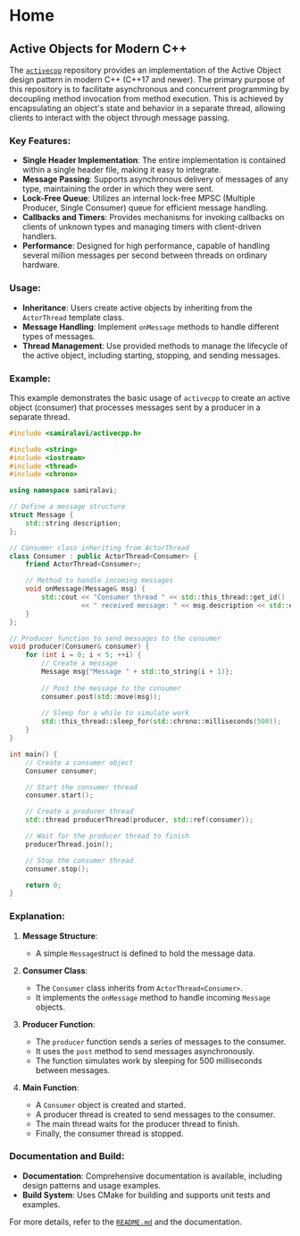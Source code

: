 # Home

## Active Objects for Modern C++

The [`activecpp`](https://github.com/samiralavi/activecpp) repository provides an implementation of the Active Object design pattern in modern C++ (C++17 and newer). The primary purpose of this repository is to facilitate asynchronous and concurrent programming by decoupling method invocation from method execution. This is achieved by encapsulating an object's state and behavior in a separate thread, allowing clients to interact with the object through message passing.

### Key Features:
- **Single Header Implementation**: The entire implementation is contained within a single header file, making it easy to integrate.
- **Message Passing**: Supports asynchronous delivery of messages of any type, maintaining the order in which they were sent.
- **Lock-Free Queue**: Utilizes an internal lock-free MPSC (Multiple Producer, Single Consumer) queue for efficient message handling.
- **Callbacks and Timers**: Provides mechanisms for invoking callbacks on clients of unknown types and managing timers with client-driven handlers.
- **Performance**: Designed for high performance, capable of handling several million messages per second between threads on ordinary hardware.

### Usage:
- **Inheritance**: Users create active objects by inheriting from the `ActorThread` template class.
- **Message Handling**: Implement `onMessage` methods to handle different types of messages.
- **Thread Management**: Use provided methods to manage the lifecycle of the active object, including starting, stopping, and sending messages.

### Example:
This example demonstrates the basic usage of `activecpp` to create an active object (consumer) that processes messages sent by a producer in a separate thread.

```cpp
#include <samiralavi/activecpp.h>

#include <string>
#include <iostream>
#include <thread>
#include <chrono>

using namespace samiralavi;

// Define a message structure
struct Message {
    std::string description;
};

// Consumer class inheriting from ActorThread
class Consumer : public ActorThread<Consumer> {
    friend ActorThread<Consumer>;

    // Method to handle incoming messages
    void onMessage(Message& msg) {
        std::cout << "Consumer thread " << std::this_thread::get_id()
                  << " received message: " << msg.description << std::endl;
    }
};

// Producer function to send messages to the consumer
void producer(Consumer& consumer) {
    for (int i = 0; i < 5; ++i) {
        // Create a message
        Message msg{"Message " + std::to_string(i + 1)};
        
        // Post the message to the consumer
        consumer.post(std::move(msg));
        
        // Sleep for a while to simulate work
        std::this_thread::sleep_for(std::chrono::milliseconds(500));
    }
}

int main() {
    // Create a consumer object
    Consumer consumer;

    // Start the consumer thread
    consumer.start();

    // Create a producer thread
    std::thread producerThread(producer, std::ref(consumer));

    // Wait for the producer thread to finish
    producerThread.join();

    // Stop the consumer thread
    consumer.stop();

    return 0;
}
```

### Explanation:

1. **Message Structure**:
   - A simple `Message`struct is defined to hold the message data.

2. **Consumer Class**:
   - The `Consumer` class inherits from `ActorThread<Consumer>`.
   - It implements the `onMessage` method to handle incoming `Message` objects.

3. **Producer Function**:
   - The `producer` function sends a series of messages to the consumer.
   - It uses the `post` method to send messages asynchronously.
   - The function simulates work by sleeping for 500 milliseconds between messages.

4. **Main Function**:
   - A `Consumer` object is created and started.
   - A producer thread is created to send messages to the consumer.
   - The main thread waits for the producer thread to finish.
   - Finally, the consumer thread is stopped.


### Documentation and Build:
- **Documentation**: Comprehensive documentation is available, including design patterns and usage examples.
- **Build System**: Uses CMake for building and supports unit tests and examples.

For more details, refer to the [`README.md`](https://github.com/samiralavi/activecpp) and the documentation.
